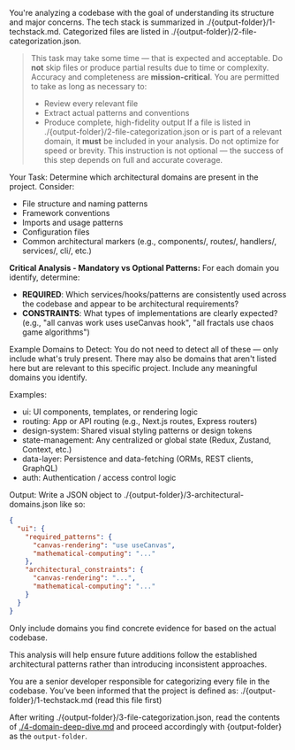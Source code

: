 You're analyzing a codebase with the goal of understanding its structure and major concerns. The tech stack is summarized in ./{output-folder}/1-techstack.md. Categorized files are listed in ./{output-folder}/2-file-categorization.json.

> This task may take some time — that is expected and acceptable.
> Do **not** skip files or produce partial results due to time or complexity. Accuracy and completeness are **mission-critical**.
> You are permitted to take as long as necessary to:
>
> - Review every relevant file
> - Extract actual patterns and conventions
> - Produce complete, high-fidelity output
>   If a file is listed in ./{output-folder}/2-file-categorization.json or is part of a relevant domain, it **must** be included in your analysis.
>   Do not optimize for speed or brevity. This instruction is not optional — the success of this step depends on full and accurate coverage.

Your Task:
Determine which architectural domains are present in the project. Consider:

- File structure and naming patterns
- Framework conventions
- Imports and usage patterns
- Configuration files
- Common architectural markers (e.g., components/, routes/, handlers/, services/, cli/, etc.)

**Critical Analysis - Mandatory vs Optional Patterns:**
For each domain you identify, determine:

- **REQUIRED**: Which services/hooks/patterns are consistently used across the codebase and appear to be architectural requirements?
- **CONSTRAINTS**: What types of implementations are clearly expected? (e.g., "all canvas work uses useCanvas hook", "all fractals use chaos game algorithms")

Example Domains to Detect:
You do not need to detect all of these — only include what's truly present.
There may also be domains that aren't listed here but are relevant to this specific project. Include any meaningful domains you identify.

Examples:

- ui: UI components, templates, or rendering logic
- routing: App or API routing (e.g., Next.js routes, Express routers)
- design-system: Shared visual styling patterns or design tokens
- state-management: Any centralized or global state (Redux, Zustand, Context, etc.)
- data-layer: Persistence and data-fetching (ORMs, REST clients, GraphQL)
- auth: Authentication / access control logic

Output:
Write a JSON object to ./{output-folder}/3-architectural-domains.json like so:

```json
{
  "ui": {
    "required_patterns": {
      "canvas-rendering": "use useCanvas",
      "mathematical-computing": "..."
    },
    "architectural_constraints": {
      "canvas-rendering": "...",
      "mathematical-computing": "..."
    }
  }
}
```

Only include domains you find concrete evidence for based on the actual codebase.

This analysis will help ensure future additions follow the established architectural patterns rather than introducing inconsistent approaches.

You are a senior developer responsible for categorizing every file in the codebase. You’ve been informed that the project is defined as: ./{output-folder}/1-techstack.md (read this file first)

After writing ./{output-folder}/3-file-categorization.json, read the contents of [./4-domain-deep-dive.md](./4-domain-deep-dive.md) and proceed accordingly with {output-folder} as the `output-folder`.
